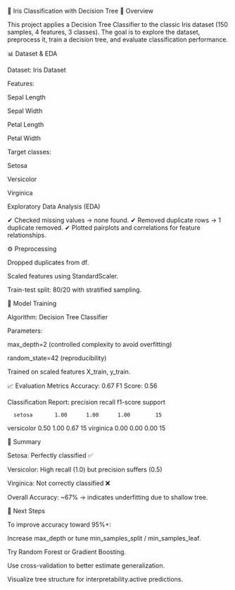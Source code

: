 🌸 Iris Classification with Decision Tree
📌 Overview

This project applies a Decision Tree Classifier to the classic Iris dataset (150 samples, 4 features, 3 classes).
The goal is to explore the dataset, preprocess it, train a decision tree, and evaluate classification performance.

📊 Dataset & EDA

Dataset: Iris Dataset

Features:

Sepal Length

Sepal Width

Petal Length

Petal Width

Target classes:

Setosa

Versicolor

Virginica

Exploratory Data Analysis (EDA)

✔ Checked missing values → none found.
✔ Removed duplicate rows → 1 duplicate removed.
✔ Plotted pairplots and correlations for feature relationships.

⚙️ Preprocessing

Dropped duplicates from df.

Scaled features using StandardScaler.

Train-test split: 80/20 with stratified sampling.

🌳 Model Training

Algorithm: Decision Tree Classifier

Parameters:

max_depth=2 (controlled complexity to avoid overfitting)

random_state=42 (reproducibility)

Trained on scaled features X_train, y_train.

📈 Evaluation
Metrics
Accuracy: 0.67
F1 Score: 0.56

Classification Report:
              precision    recall  f1-score   support

      setosa       1.00      1.00      1.00        15
  versicolor       0.50      1.00      0.67        15
   virginica       0.00      0.00      0.00        15

🔎 Summary

Setosa: Perfectly classified ✅

Versicolor: High recall (1.0) but precision suffers (0.5)

Virginica: Not correctly classified ❌

Overall Accuracy: ~67% → indicates underfitting due to shallow tree.

🚀 Next Steps

To improve accuracy toward 95%+:

Increase max_depth or tune min_samples_split / min_samples_leaf.

Try Random Forest or Gradient Boosting.

Use cross-validation to better estimate generalization.

Visualize tree structure for interpretability.active predictions.

